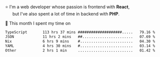 ⭐ I'm a web developer whose passion is frontend with <b>React</b>,<br/>
&nbsp; &nbsp; &nbsp; but I've also spent a lot of time in backend with <b>PHP</b>.

📅 This month I spent my time on

<!--START_SECTION:waka-->

```txt
TypeScript       113 hrs 37 mins ####################.....   79.16 %
JSON             11 hrs 2 mins   ##.......................   07.69 %
Nix              6 hrs 9 mins    #........................   04.30 %
YAML             4 hrs 30 mins   #........................   03.14 %
Other            2 hrs 1 min     .........................   01.42 %
```

<!--END_SECTION:waka-->
